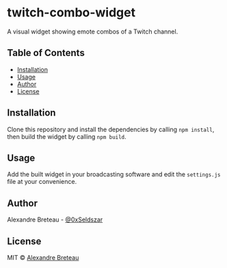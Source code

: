 # twitch-combo-widget

A visual widget showing emote combos of a Twitch channel.

## Table of Contents

- [Installation](#installation)
- [Usage](#usage)
- [Author](#author)
- [License](#license)

## Installation

Clone this repository and install the dependencies by calling `npm install`, then build the widget by calling `npm build`.

## Usage

Add the built widget in your broadcasting software and edit the `settings.js` file at your convenience.

## Author

Alexandre Breteau - [@0xSeldszar](https://twitter.com/0xSeldszar)

## License

MIT © [Alexandre Breteau](https://seldszar.fr)
